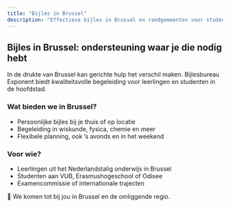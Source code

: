 ```yaml
---
title: "Bijles in Brussel"
description: "Effectieve bijles in Brussel en randgemeenten voor studenten van alle niveaus. Gestructureerde begeleiding en motivatie centraal."
---
```


## Bijles in Brussel: ondersteuning waar je die nodig hebt

In de drukte van Brussel kan gerichte hulp het verschil maken. Bijlesbureau Exponent biedt kwaliteitsvolle begeleiding voor leerlingen en studenten in de hoofdstad.

### Wat bieden we in Brussel?

- Persoonlijke bijles bij je thuis of op locatie
- Begeleiding in wiskunde, fysica, chemie en meer
- Flexibele planning, ook ’s avonds en in het weekend

### Voor wie?

- Leerlingen uit het Nederlandstalig onderwijs in Brussel
- Studenten aan VUB, Erasmushogeschool of Odisee
- Examencommissie of internationale trajecten

📍 We komen tot bij jou in Brussel en de omliggende regio.
